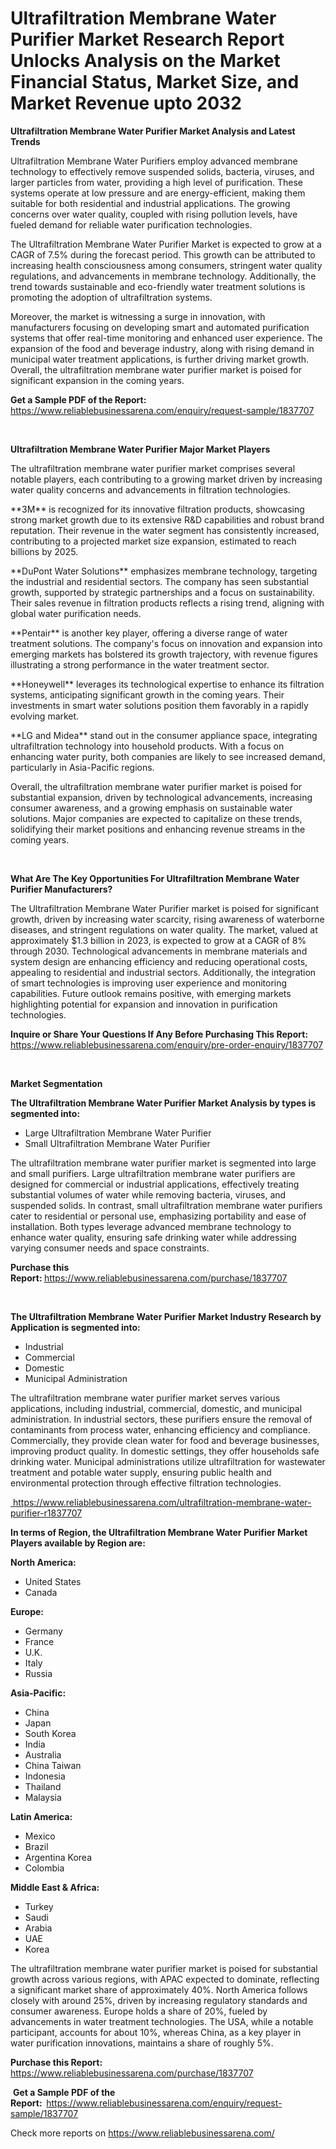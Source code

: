 <p><h1>Ultrafiltration Membrane Water Purifier Market Research Report Unlocks Analysis on the Market Financial Status, Market Size, and Market Revenue upto 2032</h1></p><p><strong>Ultrafiltration Membrane Water Purifier Market Analysis and Latest Trends</strong></p>
<p><p>Ultrafiltration Membrane Water Purifiers employ advanced membrane technology to effectively remove suspended solids, bacteria, viruses, and larger particles from water, providing a high level of purification. These systems operate at low pressure and are energy-efficient, making them suitable for both residential and industrial applications. The growing concerns over water quality, coupled with rising pollution levels, have fueled demand for reliable water purification technologies.</p><p>The Ultrafiltration Membrane Water Purifier Market is expected to grow at a CAGR of 7.5% during the forecast period. This growth can be attributed to increasing health consciousness among consumers, stringent water quality regulations, and advancements in membrane technology. Additionally, the trend towards sustainable and eco-friendly water treatment solutions is promoting the adoption of ultrafiltration systems.</p><p>Moreover, the market is witnessing a surge in innovation, with manufacturers focusing on developing smart and automated purification systems that offer real-time monitoring and enhanced user experience. The expansion of the food and beverage industry, along with rising demand in municipal water treatment applications, is further driving market growth. Overall, the ultrafiltration membrane water purifier market is poised for significant expansion in the coming years.</p></p>
<p><strong>Get a Sample PDF of the Report:&nbsp;</strong> <a href="https://www.reliablebusinessarena.com/enquiry/request-sample/1837707?utm_campaign=1891&utm_medium=2&utm_source=Github&utm_content=ia&utm_term=22022025&utm_id=ultrafiltration-membrane-water-purifier">https://www.reliablebusinessarena.com/enquiry/request-sample/1837707</a></p>
<p>&nbsp;</p>
<p><strong>Ultrafiltration Membrane Water Purifier Major Market Players</strong></p>
<p><p>The ultrafiltration membrane water purifier market comprises several notable players, each contributing to a growing market driven by increasing water quality concerns and advancements in filtration technologies.</p><p>**3M** is recognized for its innovative filtration products, showcasing strong market growth due to its extensive R&D capabilities and robust brand reputation. Their revenue in the water segment has consistently increased, contributing to a projected market size expansion, estimated to reach billions by 2025.</p><p>**DuPont Water Solutions** emphasizes membrane technology, targeting the industrial and residential sectors. The company has seen substantial growth, supported by strategic partnerships and a focus on sustainability. Their sales revenue in filtration products reflects a rising trend, aligning with global water purification needs.</p><p>**Pentair** is another key player, offering a diverse range of water treatment solutions. The company's focus on innovation and expansion into emerging markets has bolstered its growth trajectory, with revenue figures illustrating a strong performance in the water treatment sector.</p><p>**Honeywell** leverages its technological expertise to enhance its filtration systems, anticipating significant growth in the coming years. Their investments in smart water solutions position them favorably in a rapidly evolving market.</p><p>**LG and Midea** stand out in the consumer appliance space, integrating ultrafiltration technology into household products. With a focus on enhancing water purity, both companies are likely to see increased demand, particularly in Asia-Pacific regions.</p><p>Overall, the ultrafiltration membrane water purifier market is poised for substantial expansion, driven by technological advancements, increasing consumer awareness, and a growing emphasis on sustainable water solutions. Major companies are expected to capitalize on these trends, solidifying their market positions and enhancing revenue streams in the coming years.</p></p>
<p>&nbsp;</p>
<p><strong>What Are The Key Opportunities For Ultrafiltration Membrane Water Purifier Manufacturers?</strong></p>
<p><p>The Ultrafiltration Membrane Water Purifier market is poised for significant growth, driven by increasing water scarcity, rising awareness of waterborne diseases, and stringent regulations on water quality. The market, valued at approximately $1.3 billion in 2023, is expected to grow at a CAGR of 8% through 2030. Technological advancements in membrane materials and system design are enhancing efficiency and reducing operational costs, appealing to residential and industrial sectors. Additionally, the integration of smart technologies is improving user experience and monitoring capabilities. Future outlook remains positive, with emerging markets highlighting potential for expansion and innovation in purification technologies.</p></p>
<p><strong>Inquire or Share Your Questions If Any Before Purchasing This Report:</strong> <a href="https://www.reliablebusinessarena.com/enquiry/pre-order-enquiry/1837707?utm_campaign=1891&utm_medium=2&utm_source=Github&utm_content=ia&utm_term=22022025&utm_id=ultrafiltration-membrane-water-purifier">https://www.reliablebusinessarena.com/enquiry/pre-order-enquiry/1837707</a></p>
<p>&nbsp;</p>
<p><strong>Market Segmentation</strong></p>
<p><strong>The Ultrafiltration Membrane Water Purifier Market Analysis by types is segmented into:</strong></p>
<p><ul><li>Large Ultrafiltration Membrane Water Purifier</li><li>Small Ultrafiltration Membrane Water Purifier</li></ul></p>
<p><p>The ultrafiltration membrane water purifier market is segmented into large and small purifiers. Large ultrafiltration membrane water purifiers are designed for commercial or industrial applications, effectively treating substantial volumes of water while removing bacteria, viruses, and suspended solids. In contrast, small ultrafiltration membrane water purifiers cater to residential or personal use, emphasizing portability and ease of installation. Both types leverage advanced membrane technology to enhance water quality, ensuring safe drinking water while addressing varying consumer needs and space constraints.</p></p>
<p><strong>Purchase this Report:&nbsp;</strong><a href="https://www.reliablebusinessarena.com/purchase/1837707?utm_campaign=1891&utm_medium=2&utm_source=Github&utm_content=ia&utm_term=22022025&utm_id=ultrafiltration-membrane-water-purifier">https://www.reliablebusinessarena.com/purchase/1837707</a></p>
<p>&nbsp;</p>
<p><strong>The Ultrafiltration Membrane Water Purifier Market Industry Research by Application is segmented into:</strong></p>
<p><ul><li>Industrial</li><li>Commercial</li><li>Domestic</li><li>Municipal Administration</li></ul></p>
<p><p>The ultrafiltration membrane water purifier market serves various applications, including industrial, commercial, domestic, and municipal administration. In industrial sectors, these purifiers ensure the removal of contaminants from process water, enhancing efficiency and compliance. Commercially, they provide clean water for food and beverage businesses, improving product quality. In domestic settings, they offer households safe drinking water. Municipal administrations utilize ultrafiltration for wastewater treatment and potable water supply, ensuring public health and environmental protection through effective filtration technologies.</p></p>
<p><a href="https://www.reliablebusinessarena.com/ultrafiltration-membrane-water-purifier-r1837707?utm_campaign=1891&utm_medium=2&utm_source=Github&utm_content=ia&utm_term=22022025&utm_id=ultrafiltration-membrane-water-purifier">&nbsp;https://www.reliablebusinessarena.com/ultrafiltration-membrane-water-purifier-r1837707</a></p>
<p><strong>In terms of Region, the Ultrafiltration Membrane Water Purifier Market Players available by Region are:</strong></p>
<p>
    <p> <strong> North America: </strong>
        <ul>
            <li>United States</li>
            <li>Canada</li>
        </ul>
        </p> 
    <p> <strong> Europe: </strong>
        <ul>
            <li>Germany</li>
            <li>France</li>
            <li>U.K.</li>
            <li>Italy</li>
            <li>Russia</li>
        </ul>
        </p> 
    <p> <strong> Asia-Pacific: </strong>
        <ul>
            <li>China</li>
            <li>Japan</li>
            <li>South Korea</li>
            <li>India</li>
            <li>Australia</li>
            <li>China Taiwan</li>
            <li>Indonesia</li>
            <li>Thailand</li>
            <li>Malaysia</li>
        </ul>
        </p> 
    <p> <strong> Latin America: </strong>
        <ul>
            <li>Mexico</li>
            <li>Brazil</li>
            <li>Argentina Korea</li>
            <li>Colombia</li>
        </ul>
        </p> 
    <p> <strong> Middle East & Africa: </strong>
        <ul>
            <li>Turkey</li>
            <li>Saudi</li>
            <li>Arabia</li>
            <li>UAE</li>
            <li>Korea</li>
        </ul>
    </p>
    </p>
<p><p>The ultrafiltration membrane water purifier market is poised for substantial growth across various regions, with APAC expected to dominate, reflecting a significant market share of approximately 40%. North America follows closely with around 25%, driven by increasing regulatory standards and consumer awareness. Europe holds a share of 20%, fueled by advancements in water treatment technologies. The USA, while a notable participant, accounts for about 10%, whereas China, as a key player in water purification innovations, maintains a share of roughly 5%.</p></p>
<p><strong>Purchase this Report: </strong><a href="https://www.reliablebusinessarena.com/purchase/1837707?utm_campaign=1891&utm_medium=2&utm_source=Github&utm_content=ia&utm_term=22022025&utm_id=ultrafiltration-membrane-water-purifier">https://www.reliablebusinessarena.com/purchase/1837707</a></p>
<p>&nbsp;<strong>Get a Sample PDF of the Report:&nbsp;&nbsp;</strong><a href="https://www.reliablebusinessarena.com/enquiry/request-sample/1837707?utm_campaign=1891&utm_medium=2&utm_source=Github&utm_content=ia&utm_term=22022025&utm_id=ultrafiltration-membrane-water-purifier">https://www.reliablebusinessarena.com/enquiry/request-sample/1837707</a></p>
<p><strong></strong></p>
<p>Check more reports on <a href="https://www.reliablebusinessarena.com/?utm_campaign=1891&utm_medium=2&utm_source=Github&utm_content=ia&utm_term=22022025&utm_id=ultrafiltration-membrane-water-purifier">https://www.reliablebusinessarena.com/</a></p>
